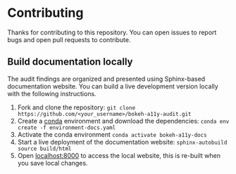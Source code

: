 # Contributing

Thanks for contributing to this repository.
You can open issues to report bugs and open pull requests to contribute.

## Build documentation locally

The audit findings are organized and presented using Sphinx-based documentation website.
You can build a live development version locally with the following instructions.

1. Fork and clone the repository: `git clone https://github.com/<your_username>/bokeh-a11y-audit.git`
2. Create a [conda](https://docs.conda.io/projects/conda/en/stable/#) environment and download the dependencies: `conda env create -f environment-docs.yaml`
3. Activate the conda environment `conda activate bokeh-a11y-docs`
4. Start a live deployment of the documentation website: `sphinx-autobuild source build/html`
5. Open [localhost:8000](http://127.0.0.1:8000) to access the local website, this is re-built when you save local changes.
